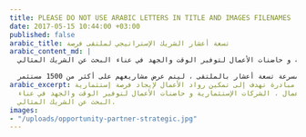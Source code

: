 ```yaml
---
title: PLEASE DO NOT USE ARABIC LETTERS IN TITLE AND IMAGES FILENAMES
date: 2017-05-15 10:44:00 +03:00
published: false
arabic_title: تسعة أعشار الشريك الإستراتيجي لملتقى فرصة
arabic_content_md: |
  ملتقى فرصة هي مبادرة تهدف إلى تمكين رواد الأعمال لإيجاد فرصة إستثمارية لدى رجال الأعمال ، الشركات الإستثمارية و حاضنات الأعمال لتوفير الوقت والجهد في عناء البحث عن الشريك المثالي.

  اقيم الملتقى في قاعة الخزامى بمدينة الرياض ، حيث شاركت تسعة أعشار كشريك إستراتيجي. كما ايضاً شاركت الفرق المشاركة بمسرعة تسعة أعشار بالملتقى ، ليتم عرض مشاريعهم على أكثر من 1500 مستثمر.
arabic_excerpt: ملتقى فرصة هي مبادرة تهدف إلى تمكين رواد الأعمال لإيجاد فرصة إستثمارية
  لدى رجال الأعمال ، الشركات الإستثمارية و حاضنات الأعمال لتوفير الوقت والجهد في عناء
  البحث عن الشريك المثالي.
images:
- "/uploads/opportunity-partner-strategic.jpg"
---
```


